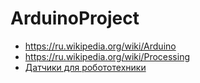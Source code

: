 # ArduinoProject
* https://ru.wikipedia.org/wiki/Arduino
* https://ru.wikipedia.org/wiki/Processing
* [Датчики для робототехники](https://www.chipdip.ru/catalog-show/arduino-sensors?gq=arduino+%D0%B4%D0%B0%D1%82%D1%87%D0%B8%D0%BA%D0%B8)
